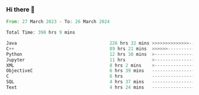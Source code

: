 ### Hi there 👋

<!--
**luoxuanzao/luoxuanzao** is a ✨ _special_ ✨ repository because its `README.md` (this file) appears on your GitHub profile.

Here are some ideas to get you started:

- 🔭 I’m currently working on ...
- 🌱 I’m currently learning ...
- 👯 I’m looking to collaborate on ...
- 🤔 I’m looking for help with ...
- 💬 Ask me about ...
- 📫 How to reach me: ...
- 😄 Pronouns: ...
- ⚡ Fun fact: ...
-->

<!--START_SECTION:waka-->

```rust
From: 27 March 2023 - To: 26 March 2024

Total Time: 390 hrs 9 mins

Java                                   226 hrs 32 mins >>>>>>>>>>>>>>-----------   57.85 %
C++                                    89 hrs 21 mins  >>>>>>-------------------   22.82 %
Python                                 12 hrs 38 mins  >------------------------   03.23 %
Jupyter                                11 hrs          >------------------------   02.81 %
XML                                    8 hrs 2 mins    >------------------------   02.05 %
ObjectiveC                             6 hrs 39 mins   -------------------------   01.70 %
C                                      6 hrs           -------------------------   01.53 %
SQL                                    4 hrs 37 mins   -------------------------   01.18 %
Text                                   4 hrs 24 mins   -------------------------   01.13 %
```

<!--END_SECTION:waka-->